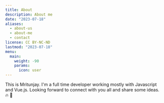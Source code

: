 ```yaml
---
title: About
description: About me
date: "2023-07-18"
aliases:
  - about-us
  - about-me
  - contact
license: CC BY-NC-ND
lastmod: "2023-07-18"
menu:
  main:
    weight: -90
    params:
      icon: user
---
```


This is Mritunjay. I'm a full time developer working mostly with Javascript and Vue.js. Looking forward to connect with you all and share some ideas. :fire: :rocket:
